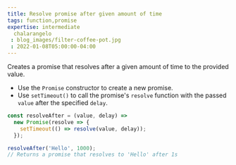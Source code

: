 ```yaml
---
title: Resolve promise after given amount of time
tags: function,promise
expertise: intermediate
  chalarangelo
 : blog_images/filter-coffee-pot.jpg
 : 2022-01-08T05:00:00-04:00
---
```


Creates a promise that resolves after a given amount of time to the provided value.

- Use the `Promise` constructor to create a new promise.
- Use `setTimeout()` to call the promise's `resolve` function with the passed `value` after the specified `delay`.

```js
const resolveAfter = (value, delay) =>
  new Promise(resolve => {
    setTimeout(() => resolve(value, delay));
  });
```

```js
resolveAfter('Hello', 1000);
// Returns a promise that resolves to 'Hello' after 1s
```
